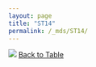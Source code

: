 ```yaml
---
layout: page
title: "ST14"
permalink: /_mds/ST14/
---
```


![](../../alns_9.28.22/aln_5HSAA104180_0.990.png?raw=true
)
[Back to Table](../../display)
